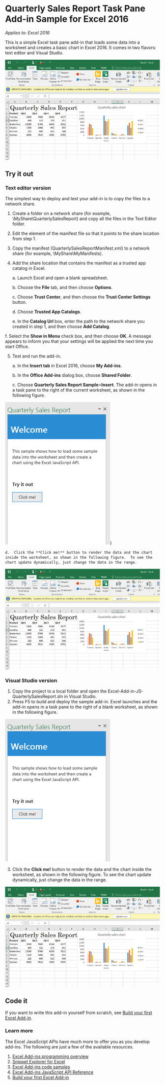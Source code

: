 # Quarterly Sales Report Task Pane Add-in Sample for Excel 2016

_Applies to: Excel 2016_

This is a simple Excel task pane add-in that loads some data into a worksheet and creates a basic chart in Excel 2016. It comes in two flavors: text editor and Visual Studio.

![Quarterly Sales Report Sample](images/QuarterlySalesReport_report.PNG)

## Try it out
### Text editor version

The simplest way to deploy and test your add-in is to copy the files to a network share.

1.  Create a folder on a network share (for example, \\MyShare\QuarterlySalesReport) and copy all the files in the Text Editor folder. 
2.  Edit the <SourceLocation> element of the manifest file so that it points to the share location from step 1. 
3.  Copy the manifest (QuarterlySalesReportManifest.xml) to a network share (for example, \\MyShare\MyManifests).
4.  Add the share location that contains the manifest as a trusted app catalog in Excel.

    a.  Launch Excel and open a blank spreadsheet.  
    
    b.  Choose the **File** tab, and then choose **Options**.
    
    c.  Choose **Trust Center**, and then choose the **Trust Center Settings** button.
    
    d.  Choose **Trusted App Catalogs**.
    
    e.  In the **Catalog Url** box, enter the path to the network share you created in step 1, and then choose **Add Catalog**.
    
   f.  Select the **Show in Menu** check box, and then choose **OK**. A message appears to inform you that your settings will be applied the next time you start Office. 
        
5.  Test and run the add-in. 

    a.  In the **Insert tab** in Excel 2016, choose **My Add-ins**. 
    
    b.  In the **Office Add-ins** dialog box, choose **Shared Folder**.
    
    c.  Choose **Quarterly Sales Report Sample**>**Insert**. The add-in opens in a task pane to the right of the current worksheet, as shown in the following figure. 
        
  ![Quarterly Sales Report Sample](images/QuarterlySalesReport_taskpane.PNG))

    d.  Click the **Click me!** button to render the data and the chart inside the worksheet, as shown in the following figure.  To see the chart update dynamically, just change the data in the range. 
        
  ![Quarterly Sales Report Sample](images/QuarterlySalesReport_report.PNG)

### Visual Studio version
1.  Copy the project to a local folder and open the Excel-Add-in-JS-QuarterlySalesReport.sln in Visual Studio.
2.  Press F5 to build and deploy the sample add-in. Excel launches and the add-in opens in a task pane to the right of a blank worksheet, as shown in the following figure. 
        
  ![Quarterly Sales Report Sample](images/QuarterlySalesReport_taskpane.PNG)

3. Click the **Click me!** button to render the data and the chart inside the worksheet, as shown in the following figure.  To see the chart update dynamically, just change the data in the range. 
        
  ![Quarterly Sales Report Sample](images/QuarterlySalesReport_report.PNG)
        
## Code it

If you want to write this add-in yourself from scratch, see [Build your first Excel Add-in](https://github.com/OfficeDev/office-js-docs/blob/master/excel/build-your-first-excel-add-in.md).


### Learn more

The Excel JavaScript APIs have much more to offer you as you develop add-ins. The following are just a few of the available resources. 

1.  [Excel Add-ins programming overview](https://github.com/OfficeDev/office-js-docs/blob/master/excel/excel-add-ins-programming-overview.md)
2.  [Snippet Explorer for Excel](http://officesnippetexplorer.azurewebsites.net/#/snippets/excel)
3.  [Excel Add-ins code samples](https://github.com/OfficeDev/office-js-docs/blob/master/excel/excel-add-ins-code-samples.md) 
4.  [Excel Add-ins JavaScript API Reference](https://github.com/OfficeDev/office-js-docs/blob/master/excel/excel-add-ins-javascript-reference.md)
5.  [Build your first Excel Add-in](https://github.com/OfficeDev/office-js-docs/blob/master/excel/build-your-first-excel-add-in.md)
